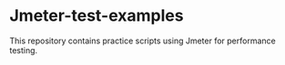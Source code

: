 # Jmeter-test-examples
This repository contains practice scripts using Jmeter for performance testing.
